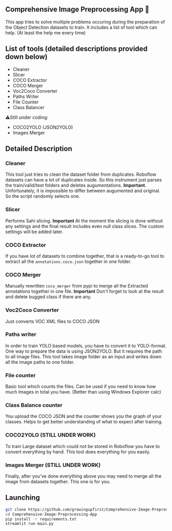 ## Comprehensive Image Preprocessing App 🚀

This app tries to solve multiple problems occuring during the preparation of the Object Detection datasets to train.
It includes a list of tool which can help. (At least the help me every time)

## List of tools (detailed descriptions provided down below)

- Cleaner
- Slicer
- COCO Extractor
- COCO Merger
- Voc2Coco Converter
- Paths Writer
- File Counter
- Class Balancer

⚠️Still under coding:
- COCO2YOLO (JSON2YOLO)
- Images Merger
 
## Detailed Description
### Cleaner
This tool just tries to clean the dataset folder from duplicates. Roboflow datasets can have a lot of duplicates inside. So this instrument just parses the train/valid/test folders and deletes augumentations.
**Important**. Unfortunately, it is impossible to differ between augumented and original. So the script randomly selects one.

### Slicer
Performs Sahi slicing.
**Important** At the moment the slicing is done without any settings and the final result includes even null class slices. The custom settings will be added later.

### COCO Extractor
If you have lot of datasets to combine together, that is a ready-to-go tool to extract all the `annotations.coco.json` together in one folder.

### COCO Merger
Manually rewritten `coco_merger` from pypi to merge all the Extracted annotations together in one file.
**Important** Don't forget to look at the result and delete bugged class if there are any.

### Voc2Coco Converter
Just converts VOC XML files to COCO JSON

### Paths writer
In order to train YOLO based models, you have to convert it to YOLO-format. One way to prepare the data is using JSON2YOLO. But it requires the path to all image files. This tool takes image folder as an input and writes down all the image paths to one folder.

### File counter
Basic tool which counts the files. Can be used if you need to know how much Images in total you have. (Better than using Windows Explorer calc)

### Class Balance counter
You upload the COCO JSON and the counter shows you the graph of your classes. Helps to get better understanding of what to expect after training.

### COCO2YOLO (STILL UNDER WORK)
To train Large dataset which could not be stored in Roboflow you have to convert everything by hand. This tool does everything for you easily.

### Images Merger (STILL UNDER WORK)
  Finally, after you've done everything above you may need to merge all the image from datasets together. This one is for you. 

 ## Launching

```bash
git clone https://github.com/growingupfirst/Comprehensive-Image-Preprocessing-App
cd Comprehensive-Image-Preprocessing-App
pip install -r requirements.txt
streamlit run main.py
```
